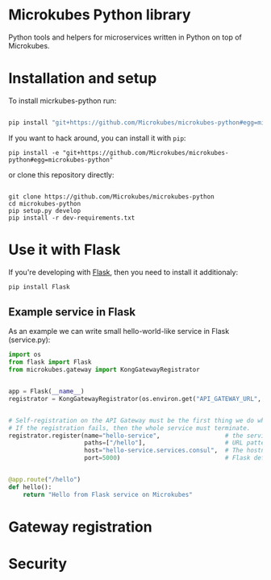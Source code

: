 Microkubes Python library
=========================

Python tools and helpers for microservices written in Python on top of Microkubes.

# Installation and setup

To install micrkubes-python run:

```bash

pip install "git+https://github.com/Microkubes/microkubes-python#egg=microkubes-python"

```

If you want to hack around, you can install it with ```pip```:

```
pip install -e "git+https://github.com/Microkubes/microkubes-python#egg=microkubes-python"
```

or clone this repository directly:

```

git clone https://github.com/Microkubes/microkubes-python
cd microkubes-python
pip setup.py develop
pip install -r dev-requirements.txt

```

# Use it with Flask

If you're developing with [Flask](http://flask.pocoo.org/), then you need to install it additionaly:

```bash
pip install Flask
```


## Example service in Flask

As an example we can write small hello-world-like service in Flask (service.py):

```python
import os
from flask import Flask
from microkubes.gateway import KongGatewayRegistrator


app = Flask(__name__)
registrator = KongGatewayRegistrator(os.environ.get("API_GATEWAY_URL", "http://localhost:8001"))  # Use the Kong registrator for Microkubes


# Self-registration on the API Gateway must be the first thing we do when running this service.
# If the registration fails, then the whole service must terminate.
registrator.register(name="hello-service",                  # the service name.
                     paths=["/hello"],                      # URL pattern that Kong will use to redirect requests to out service
                     host="hello-service.services.consul",  # The hostname of the service.
                     port=5000)                             # Flask default port. When redirecting, Kong will call us on this port.


@app.route("/hello")
def hello():
    return "Hello from Flask service on Microkubes"

```


# Gateway registration



# Security
